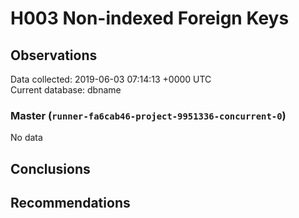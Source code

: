 # H003 Non-indexed Foreign Keys #

## Observations ##
Data collected: 2019-06-03 07:14:13 +0000 UTC  
Current database: dbname  

### Master (`runner-fa6cab46-project-9951336-concurrent-0`) ###


No data


## Conclusions ##


## Recommendations ##

